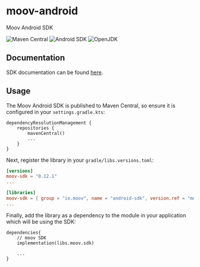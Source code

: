 moov-android
============

Moov Android SDK

![Maven Central](https://img.shields.io/maven-central/v/io.moov/android-sdk?color=77a5ff) ![Android SDK](https://img.shields.io/badge/android_sdk-28%2B-green?logo=android) ![OpenJDK](https://img.shields.io/badge/jdk-11%2B-red?logo=openjdk)

Documentation
-------------

SDK documentation can be found [here](https://moovfinancial.github.io/moov-android/).

Usage
-----

The Moov Android SDK is published to Maven Central, so ensure it is configured in your `settings.gradle.kts`:

```
dependencyResolutionManagement {
    repositories {
        mavenCentral()
        ...
    }
}
```

Next, register the library in your `gradle/libs.versions.toml`:

```toml
[versions]
moov-sdk = "0.12.1"
...

[libraries]
moov-sdk = { group = "io.moov", name = "android-sdk", version.ref = "moov-sdk" }
...
```

Finally, add the library as a dependency to the module in your application which will be using the SDK:

```
dependencies{
    // moov SDK
    implementation(libs.moov.sdk)

    ...
}
```
